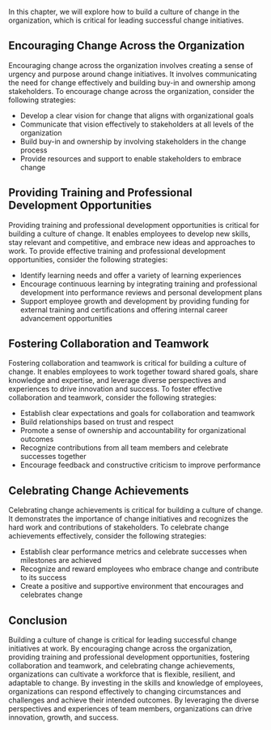 
In this chapter, we will explore how to build a culture of change in the organization, which is critical for leading successful change initiatives.

Encouraging Change Across the Organization
------------------------------------------

Encouraging change across the organization involves creating a sense of urgency and purpose around change initiatives. It involves communicating the need for change effectively and building buy-in and ownership among stakeholders. To encourage change across the organization, consider the following strategies:

* Develop a clear vision for change that aligns with organizational goals
* Communicate that vision effectively to stakeholders at all levels of the organization
* Build buy-in and ownership by involving stakeholders in the change process
* Provide resources and support to enable stakeholders to embrace change

Providing Training and Professional Development Opportunities
-------------------------------------------------------------

Providing training and professional development opportunities is critical for building a culture of change. It enables employees to develop new skills, stay relevant and competitive, and embrace new ideas and approaches to work. To provide effective training and professional development opportunities, consider the following strategies:

* Identify learning needs and offer a variety of learning experiences
* Encourage continuous learning by integrating training and professional development into performance reviews and personal development plans
* Support employee growth and development by providing funding for external training and certifications and offering internal career advancement opportunities

Fostering Collaboration and Teamwork
------------------------------------

Fostering collaboration and teamwork is critical for building a culture of change. It enables employees to work together toward shared goals, share knowledge and expertise, and leverage diverse perspectives and experiences to drive innovation and success. To foster effective collaboration and teamwork, consider the following strategies:

* Establish clear expectations and goals for collaboration and teamwork
* Build relationships based on trust and respect
* Promote a sense of ownership and accountability for organizational outcomes
* Recognize contributions from all team members and celebrate successes together
* Encourage feedback and constructive criticism to improve performance

Celebrating Change Achievements
-------------------------------

Celebrating change achievements is critical for building a culture of change. It demonstrates the importance of change initiatives and recognizes the hard work and contributions of stakeholders. To celebrate change achievements effectively, consider the following strategies:

* Establish clear performance metrics and celebrate successes when milestones are achieved
* Recognize and reward employees who embrace change and contribute to its success
* Create a positive and supportive environment that encourages and celebrates change

Conclusion
----------

Building a culture of change is critical for leading successful change initiatives at work. By encouraging change across the organization, providing training and professional development opportunities, fostering collaboration and teamwork, and celebrating change achievements, organizations can cultivate a workforce that is flexible, resilient, and adaptable to change. By investing in the skills and knowledge of employees, organizations can respond effectively to changing circumstances and challenges and achieve their intended outcomes. By leveraging the diverse perspectives and experiences of team members, organizations can drive innovation, growth, and success.
